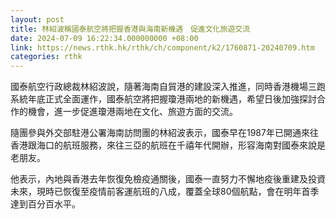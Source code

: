 ```yaml
---
layout: post
title: 林紹波稱國泰航空將把握香港與海南新機遇　促進文化旅遊交流
date: 2024-07-09 16:22:34.000000000 +08:00
link: https://news.rthk.hk/rthk/ch/component/k2/1760871-20240709.htm
categories: rthk
---
```


國泰航空行政總裁林紹波說，隨著海南自貿港的建設深入推進，同時香港機場三跑系統年底正式全面運作，國泰航空將把握瓊港兩地的新機遇，希望日後加強探討合作的機會，進一步促進瓊港兩地在文化、旅遊方面的交流。

隨團參與外交部駐港公署海南訪問團的林紹波表示，國泰早在1987年已開通來往香港跟海口的航班服務，來往三亞的航班在千禧年代開辦，形容海南對國泰來說是老朋友。 

他表示，內地與香港去年恢復免檢疫通關後，國泰一直努力不懈地疫後重建及投資未來，現時已恢復至疫情前客運航班的八成，覆蓋全球80個航點，會在明年首季達到百分百水平。
